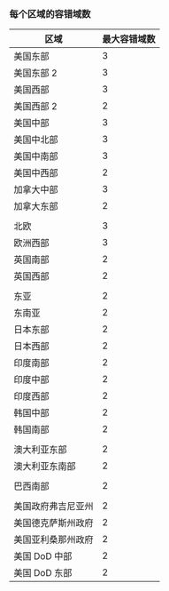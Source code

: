 ### <a name="number-of-fault-domains-per-region"></a>每个区域的容错域数

| 区域              | 最大容错域数  |
|---------------------|-------------------------|
| 美国东部             | 3                       |
| 美国东部 2           | 3                       |
| 美国西部             | 3                       |
| 美国西部 2           | 2                       |
| 美国中部          | 3                       |
| 美国中北部    | 3                       |
| 美国中南部    | 3                       |
| 美国中西部     | 2                       |
| 加拿大中部      | 3                      |
| 加拿大东部         | 2                       |
|                     |                         |
| 北欧        | 3                       |
| 欧洲西部         | 3                       |
| 英国南部            | 2                       |
| 英国西部             | 2                       |
|                     |                         |
| 东亚           | 2                       |
| 东南亚     | 2                       |
| 日本东部          | 2                       |
| 日本西部          | 2                       |
| 印度南部         | 2                       |
| 印度中部       | 2                       |
| 印度西部          | 2                       |
| 韩国中部       | 2                       |
| 韩国南部         | 2                       |
|                     |                         |
| 澳大利亚东部      | 2                       |
| 澳大利亚东南部 | 2                       |
|                     |                         |
| 巴西南部        | 2                       |
|                     |                         |
| 美国政府弗吉尼亚州     | 2                       |
| 美国德克萨斯州政府        | 2                       |
| 美国亚利桑那州政府      | 2                       |
| 美国 DoD 中部      | 2                       |
| 美国 DoD 东部         | 2                       |
